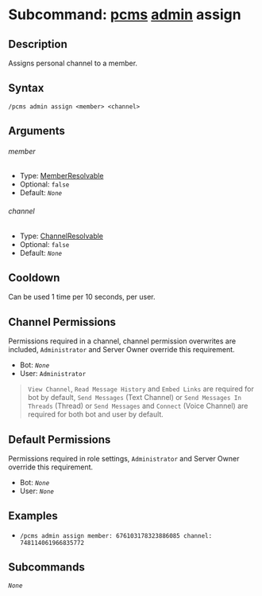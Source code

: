 # Subcommand: [pcms](../pcms.md) [admin](./admin.md) assign

## Description

Assigns personal channel to a member.

## Syntax

```
/pcms admin assign <member> <channel>
```

## Arguments

###### member

- Type: [MemberResolvable](/typedefs/MemberResolvable.md)
- Optional: `false`
- Default: *`None`*

###### channel

- Type: [ChannelResolvable](/typedefs/ChannelResolvable.md)
- Optional: `false`
- Default: *`None`*

## Cooldown

Can be used 1 time per 10 seconds, per user.

## Channel Permissions

Permissions required in a channel, channel permission overwrites are included, `Administrator` and Server Owner override this requirement.

- Bot: *`None`*
- User: `Administrator`

> `View Channel`, `Read Message History` and `Embed Links` are required for bot by default, `Send Messages` (Text Channel) or `Send Messages In Threads` (Thread) or `Send Messages` and `Connect` (Voice Channel) are required for both bot and user by default.

## Default Permissions

Permissions required in role settings, `Administrator` and Server Owner override this requirement.

- Bot: *`None`*
- User: *`None`*

## Examples

- `/pcms admin assign member: 676103178323886085 channel: 748114061966835772`

## Subcommands

*`None`*
